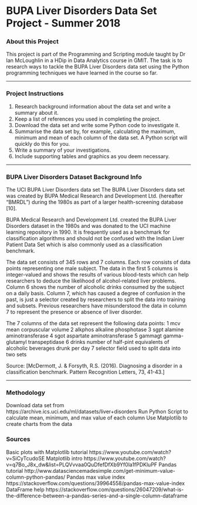 <h1>BUPA Liver Disorders Data Set Project - Summer 2018</h1>

<h3>About this Project</h3>
<p>This project is part of the Programming and Scripting module taught by Dr Ian McLoughlin in a HDip in Data Analytics course in GMIT. The task is to research ways to tackle the BUPA Liver Disorders data set using the Python programming techniques we have learned in the course so far.</p>  

<hr>

<h3>Project Instructions</h3>

<ol><li>Research background information about the data set and write a summary about it.</li>
<li>Keep a list of references you used in completing the project.</li>
<li>Download the data set and write some Python code to investigate it.</li>
<li>Summarise the data set by, for example, calculating the maximum, minimum and mean of each column of the data set. A Python script will quickly do this for you.</li>
<li>Write a summary of your investigations.</li>
<li>Include supporting tables and graphics as you deem necessary.</li></ol>

<hr>

<h3>BUPA Liver Disorders Dataset Background Info</h3>

The UCI BUPA Liver Disorders data set The BUPA Liver Disorders data set was created by BUPA Medical Research and Development Ltd. (hereafter “BMRDL”) during the 1980s as part of a larger health-screening database [10].

BUPA Medical Research and Development Ltd. created the BUPA Liver Disorders dataset in the 1980s and was donated to the UCI machine learning repository in 1990. It is frequently used as a benchmark for classification algorithms and should not be confused with the Indian Liver Patient Data Set which is also commonly used as a classification benchmark. 

The data set consists of 345 rows and 7 columns. Each row consists of data points representing one male subject. The data in the first 5 columns is integer-valued and shows the results of various blood-tests which can help researchers to deduce the likelihood of alcohol-related liver problems. Column 6 shows the number of alcoholic drinks consumed by the subject on a daily basis. Column 7, which has caused a degree of confusion in the past, is just a selector created by researchers to split the data into training and subsets. Previous researchers have misunderstood the data in column 7 to represent the presence or absence of liver disorder. 

The 7 columns of the data set represent the following data points:
1 mcv mean corpuscular volume 
2 alkphos alkaline phosphotase 
3 sgpt alamine aminotransferase 
4 sgot aspartate aminotransferase 
5 gammagt gamma-glutamyl transpeptidase 
6 drinks number of half-pint equivalents of alcoholic beverages drunk per day 
7 selector field used to split data into two sets

Source: [McDermott, J. & Forsyth, R.S. (2016). Diagnosing a disorder in a classification benchmark. Pattern Recognition Letters, 73, 41-43.]

<hr>

<h3>Methodology</h3>
Download data set from https://archive.ics.uci.edu/ml/datasets/liver+disorders 
Run Python Script to calculate mean, minimum, and max value of each column
Use Matplotlib to create charts from the data

<h3>Sources</h3>
Basic plots with Matplotlib tutorial https://www.youtube.com/watch?v=SiCyTcudoSE
Matplotlib intro https://www.youtube.com/watch?v=q7Bo_J8x_dw&list=PLQVvvaa0QuDfefDfXb9Yf0la1fPDKluPF
Pandas tutorial http://www.datasciencemadesimple.com/get-minimum-value-column-python-pandas/
Pandas max value index https://stackoverflow.com/questions/39964558/pandas-max-value-index
DataFrame help https://stackoverflow.com/questions/26047209/what-is-the-difference-between-a-pandas-series-and-a-single-column-dataframe


